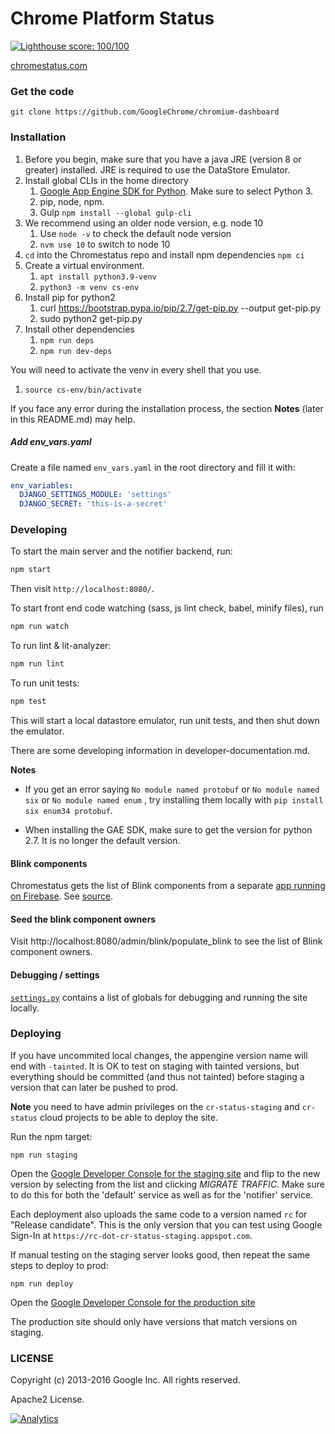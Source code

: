 Chrome Platform Status
==================

[![Lighthouse score: 100/100](https://lighthouse-badge.appspot.com/?score=100&category=PWA)](https://github.com/ebidel/lighthouse-badge)

[chromestatus.com](http://chromestatus.com/)

### Get the code

    git clone https://github.com/GoogleChrome/chromium-dashboard

### Installation
1. Before you begin, make sure that you have a java JRE (version 8 or greater) installed. JRE is required to use the DataStore Emulator.
1. Install global CLIs in the home directory
    1. [Google App Engine SDK for Python](https://cloud.google.com/appengine/docs/standard/python3/setting-up-environment). Make sure to select Python 3.
    1. pip, node, npm.
    1. Gulp `npm install --global gulp-cli`
1. We recommend using an older node version, e.g. node 10
    1. Use `node -v` to check the default node version
    2. `nvm use 10` to switch to node 10
3. `cd` into the Chromestatus repo and install npm dependencies `npm ci`
4. Create a virtual environment.
    1. `apt install python3.9-venv`
    1. `python3 -m venv cs-env`
5. Install pip for python2
    1. curl https://bootstrap.pypa.io/pip/2.7/get-pip.py --output get-pip.py
    1. sudo python2 get-pip.py
6. Install other dependencies 
    1. `npm run deps`
    1. `npm run dev-deps`

You will need to activate the venv in every shell that you use.
1. `source cs-env/bin/activate`


If you face any error during the installation process, the section **Notes** (later in this README.md) may help.

##### Add env_vars.yaml

Create a file named `env_vars.yaml` in the root directory and fill it with:

```yaml
env_variables:
  DJANGO_SETTINGS_MODULE: 'settings'
  DJANGO_SECRET: 'this-is-a-secret'
```

### Developing

To start the main server and the notifier backend, run:

```bash
npm start
```
Then visit `http://localhost:8080/`.

To start front end code watching (sass, js lint check, babel, minify files), run

```bash
npm run watch
```

To run lint & lit-analyzer:

```bash
npm run lint
```

To run unit tests:

```bash
npm test
```

This will start a local datastore emulator, run unit tests, and then shut down the emulator.

There are some developing information in developer-documentation.md.


**Notes**

- If you get an error saying `No module named protobuf` or `No module named six` or `No module named enum` , try installing them locally with `pip install six enum34 protobuf`.

- When installing the GAE SDK, make sure to get the version for python 2.7.  It is no longer the default version.


#### Blink components

Chromestatus gets the list of Blink components from a separate [app running on Firebase](https://blinkcomponents-b48b5.firebaseapp.com/blinkcomponents). See [source](https://github.com/ebidel/blink-components).

#### Seed the blink component owners

Visit http://localhost:8080/admin/blink/populate_blink to see the list of Blink component owners.

#### Debugging / settings

[`settings.py`](https://github.com/GoogleChrome/chromium-dashboard/blob/master/settings.py) contains a list
of globals for debugging and running the site locally.

### Deploying

If you have uncommited local changes, the appengine version name will end with `-tainted`.
It is OK to test on staging with tainted versions, but everything should be committed
(and thus not tainted) before staging a version that can later be pushed to prod.

**Note** you need to have admin privileges on the `cr-status-staging` and `cr-status`
cloud projects to be able to deploy the site.

Run the npm target:

    npm run staging

Open the [Google Developer
Console for the staging site](https://console.cloud.google.com/appengine/versions?project=cr-status-staging)
and flip to the new version by selecting from the list and clicking *MIGRATE TRAFFIC*. Make sure to do this for both the 'default' service as well as for the 'notifier' service.

Each deployment also uploads the same code to a version named `rc` for "Release candidate".  This is the only version that you can test using Google Sign-In at `https://rc-dot-cr-status-staging.appspot.com`.

If manual testing on the staging server looks good, then repeat the same steps to deploy to prod:

    npm run deploy

Open the [Google Developer
Console for the production site](https://console.cloud.google.com/appengine/versions?project=cr-status)

The production site should only have versions that match versions on staging.

### LICENSE

Copyright (c) 2013-2016 Google Inc. All rights reserved.

Apache2 License.


[![Analytics](https://ga-beacon.appspot.com/UA-39048143-2/GoogleChrome/chromium-dashboard/README)](https://github.com/igrigorik/ga-beacon)
